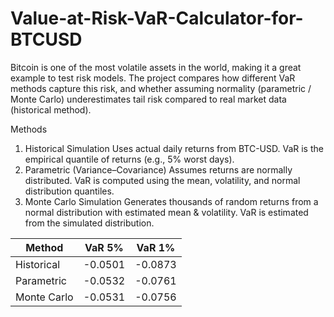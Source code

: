 # Value-at-Risk-VaR-Calculator-for-BTCUSD
Bitcoin is one of the most volatile assets in the world, making it a great example to test risk models. The project compares how different VaR methods capture this risk, and whether assuming normality (parametric / Monte Carlo) underestimates tail risk compared to real market data (historical method).

Methods
1. Historical Simulation
Uses actual daily returns from BTC-USD. VaR is the empirical quantile of returns (e.g., 5% worst days).
2. Parametric (Variance–Covariance)
Assumes returns are normally distributed. VaR is computed using the mean, volatility, and normal distribution quantiles.
3. Monte Carlo Simulation
Generates thousands of random returns from a normal distribution with estimated mean & volatility. VaR is estimated from the simulated distribution.

| Method      | VaR 5%  | VaR 1%  |
| ----------- | ------- | ------- |
| Historical  | -0.0501 | -0.0873 |
| Parametric  | -0.0532 | -0.0761 |
| Monte Carlo | -0.0531 | -0.0756 |
